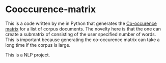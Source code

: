 # Cooccurence-matrix

This is a code written by me in Python that generates the [Co-occurence matrix](https://en.wikipedia.org/wiki/Co-occurrence_matrix) for a list of corpus documents. The novelty here is that the one can create a submatrix of consisting of the user specified number of words. This is important because generating the co-occurence matrix can take a long time if the corpus is large.

This is a NLP project.
